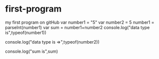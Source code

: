 # first-program
my first program on gitHub
var number1 = "5"
var number2 = 5
number1 = parseInt(number1)
var sum = number1+number2
console.log("data type is",typeof(number1))

console.log("data type is =>",typeof(number2))









console.log("sum is",sum)
